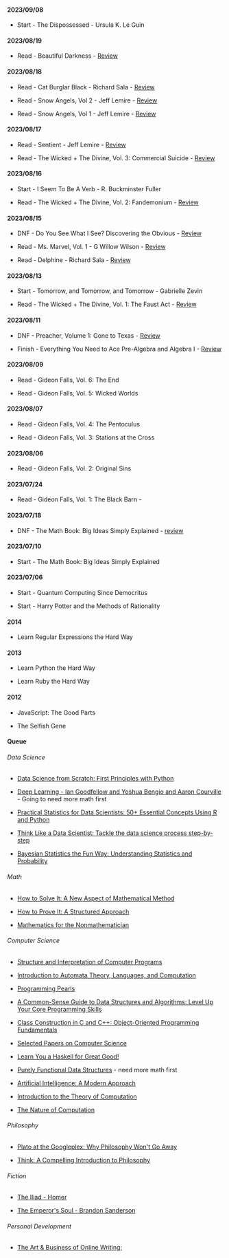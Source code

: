 #### 2023/09/08

* Start - The Dispossessed - Ursula K. Le Guin

#### 2023/08/19

* Read - Beautiful Darkness - [Review](https://www.goodreads.com/review/show/5780135266)

#### 2023/08/18

* Read - Cat Burglar Black - Richard Sala - [Review](https://www.goodreads.com/book/show/6362841-cat-burglar-black)

* Read - Snow Angels, Vol 2 - Jeff Lemire - [Review](https://www.goodreads.com/review/show/5777993192)

* Read - Snow Angels, Vol 1 - Jeff Lemire - [Review](https://www.goodreads.com/review/show/5777790165)

#### 2023/08/17

* Read - Sentient - Jeff Lemire - [Review](https://www.goodreads.com/review/show/5775986278)

* Read - The Wicked + The Divine, Vol. 3: Commercial Suicide - [Review](https://www.goodreads.com/review/show/5774191882)

#### 2023/08/16

* Start - I Seem To Be A Verb - R. Buckminster Fuller

* Read - The Wicked + The Divine, Vol. 2: Fandemonium - [Review](https://www.goodreads.com/review/show/5771089680)

#### 2023/08/15

* DNF - Do You See What I See? Discovering the Obvious - [Review](https://www.goodreads.com/review/show/5770667970)

* Read - Ms. Marvel, Vol. 1 - G Willow Wilson - [Review](https://www.goodreads.com/review/show/5770285186)

* Read - Delphine - Richard Sala - [Review](https://www.goodreads.com/review/show/5769996311)

#### 2023/08/13

* Start - Tomorrow, and Tomorrow, and Tomorrow - Gabrielle Zevin

* Read - The Wicked + The Divine, Vol. 1: The Faust Act - [Review](https://www.goodreads.com/review/show/2632079982)

#### 2023/08/11

* DNF - Preacher, Volume 1: Gone to Texas - [Review](https://www.goodreads.com/review/show/2405556808)

* Finish - Everything You Need to Ace Pre-Algebra and Algebra I - [Review](https://www.goodreads.com/review/show/5729021412)

#### 2023/08/09

* Read - Gideon Falls, Vol. 6: The End

* Read - Gideon Falls, Vol. 5: Wicked Worlds

#### 2023/08/07

* Read - Gideon Falls, Vol. 4: The Pentoculus

* Read - Gideon Falls, Vol. 3: Stations at the Cross

#### 2023/08/06

* Read - Gideon Falls, Vol. 2: Original Sins

#### 2023/07/24

* Read - Gideon Falls, Vol. 1: The Black Barn - [](https://www.goodreads.com/review/show/4709318930)

#### 2023/07/18

* DNF - The Math Book: Big Ideas Simply Explained - [review](https://www.goodreads.com/review/show/3984700813)

#### 2023/07/10

* Start - The Math Book: Big Ideas Simply Explained

#### 2023/07/06

* Start - Quantum Computing Since Democritus

* Start - Harry Potter and the Methods of Rationality

#### 2014

* Learn Regular Expressions the Hard Way

#### 2013

* Learn Python the Hard Way

* Learn Ruby the Hard Way
  
#### 2012

* JavaScript: The Good Parts

* The Selfish Gene

#### Queue
###### Data Science
* [Data Science from Scratch: First Principles with Python](https://www.amazon.ca/Data-Science-Scratch-Principles-Python/dp/149190142X)

* [Deep Learning - Ian Goodfellow and Yoshua Bengio and Aaron Courville](https://www.deeplearningbook.org/) - Going to need more math first

* [Practical Statistics for Data Scientists: 50+ Essential Concepts Using R and Python](https://www.amazon.com/Practical-Statistics-Data-Scientists-Essential/dp/149207294X)

* [Think Like a Data Scientist: Tackle the data science process step-by-step](https://www.goodreads.com/book/show/31670583-think-like-a-data-scientist)

* [Bayesian Statistics the Fun Way: Understanding Statistics and Probability](https://www.goodreads.com/book/show/41392893-bayesian-statistics-the-fun-way)

###### Math

* [How to Solve It: A New Aspect of Mathematical Method](https://www.amazon.ca/How-Solve-Aspect-Mathematical-Method/dp/069116407X)

* [How to Prove It: A Structured Approach](https://www.amazon.ca/How-Prove-Structured-Daniel-Velleman/dp/110842418X)

* [Mathematics for the Nonmathematician](https://www.goodreads.com/book/show/281821.Mathematics_for_the_Nonmathematician)

###### Computer Science

* [Structure and Interpretation of Computer Programs](https://www.amazon.ca/Structure-Interpretation-Computer-Programs-Abelson/dp/0262510871)

* [Introduction to Automata Theory, Languages, and Computation](https://www.amazon.ca/Introduction-Automata-Theory-Languages-Computation/dp/0321455363)

* [Programming Pearls](https://www.goodreads.com/book/show/993013.Programming_Pearls)

* [A Common-Sense Guide to Data Structures and Algorithms: Level Up Your Core Programming Skills](https://www.goodreads.com/book/show/48764406-a-common-sense-guide-to-data-structures-and-algorithms)

* [Class Construction in C and C++: Object-Oriented Programming Fundamentals](https://www.goodreads.com/book/show/1508453.Class_Construction_in_C_and_C)

* [Selected Papers on Computer Science](https://www.goodreads.com/book/show/112248.Selected_Papers_on_Computer_Science)

* [Learn You a Haskell for Great Good!](https://www.goodreads.com/book/show/6593810-learn-you-a-haskell-for-great-good)

* [Purely Functional Data Structures](https://www.goodreads.com/book/show/594288.Purely_Functional_Data_Structures) - need more math first

* [Artificial Intelligence: A Modern Approach](https://www.goodreads.com/book/show/28253438-artificial-intelligence)

* [Introduction to the Theory of Computation](https://www.goodreads.com/book/show/400716.Introduction_to_the_Theory_of_Computation)

* [The Nature of Computation](https://www.goodreads.com/book/show/3043127-the-nature-of-computation)

###### Philosophy

* [Plato at the Googleplex: Why Philosophy Won't Go Away](https://www.goodreads.com/book/show/18050049-plato-at-the-googleplex)

* [Think: A Compelling Introduction to Philosophy](https://www.goodreads.com/book/show/1038873.Think)

###### Fiction

* [The Iliad - Homer]()

* [The Emperor's Soul - Brandon Sanderson](https://www.goodreads.com/book/show/13578175-the-emperor-s-soul)

###### Personal Development

* [The Art & Business of Online Writing:](https://geni.us/artonlinewriting)


